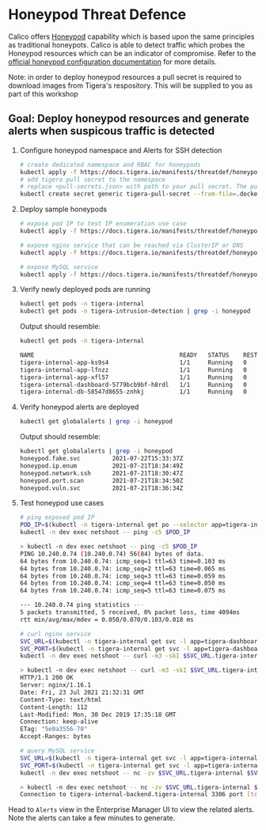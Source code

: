 # Honeypod Threat Defence

Calico offers [Honeypod](https://docs.tigera.io/threat/honeypod/) capability which is based upon the same principles as traditional honeypots. Calico is able to detect traffic which probes the Honeypod resources which can be an indicator of compromise. Refer to the [official honeypod configuration documentation](https://docs.tigera.io/threat/honeypod/honeypods) for more details.
<br>

Note: in order to deploy honeypod resources a pull secret is required to download images from Tigera's respository. This will be supplied to you as part of this workshop

**Goal:** Deploy honeypod resources and generate alerts when suspicous traffic is detected
---

1. Configure honeypod namespace and Alerts for SSH detection

    ```bash
    # create dedicated namespace and RBAC for honeypods
    kubectl apply -f https://docs.tigera.io/manifests/threatdef/honeypod/common.yaml 
    # add tigera pull secret to the namespace
    # replace <pull-secrets.json> with path to your pull secret. The pull secret must be obtained from Tigera
    kubectl create secret generic tigera-pull-secret --from-file=.dockerconfigjson=<pull-secrets.json> --type=kubernetes.io/dockerconfigjson -n tigera-internal
    ```

2. Deploy sample honeypods

    ```bash
    # expose pod IP to test IP enumeration use case
    kubectl apply -f https://docs.tigera.io/manifests/threatdef/honeypod/ip-enum.yaml

    # expose nginx service that can be reached via ClusterIP or DNS
    kubectl apply -f https://docs.tigera.io/manifests/threatdef/honeypod/expose-svc.yaml 

    # expose MySQL service
    kubectl apply -f https://docs.tigera.io/manifests/threatdef/honeypod/vuln-svc.yaml 
    ```
3. Verify newly deployed pods are running

    ```bash
    kubectl get pods -n tigera-internal
    kubectl get pods -n tigera-intrusion-detection | grep -i honeypod
    ```
    Output should resemble:
    
    ```bash
    kubectl get pods -n tigera-internal
    
    NAME                                         READY   STATUS    RESTARTS   AGE
    tigera-internal-app-ks9s4                    1/1     Running   0          7h22m
    tigera-internal-app-lfnzz                    1/1     Running   0          7h22m
    tigera-internal-app-xfl57                    1/1     Running   0          7h22m
    tigera-internal-dashboard-5779bcb9bf-h8rdl   1/1     Running   0          19h
    tigera-internal-db-58547d8655-znhkj          1/1     Running   0          19h
    ```
4. Verify honeypod alerts are deployed

    ```bash
    kubectl get globalalerts | grep -i honeypod
    ```
    Output should resemble:

    ```bash
    kubectl get globalalerts | grep -i honeypod
    honeypod.fake.svc         2021-07-22T15:33:37Z
    honeypod.ip.enum          2021-07-21T18:34:49Z
    honeypod.network.ssh      2021-07-21T18:30:47Z
    honeypod.port.scan        2021-07-21T18:34:50Z
    honeypod.vuln.svc         2021-07-21T18:36:34Z
    ```
5. Test honeypod use cases

    ```bash
    # ping exposed pod IP
    POD_IP=$(kubectl -n tigera-internal get po --selector app=tigera-internal-app -o jsonpath='{.items[0].status.podIP}')
    kubectl -n dev exec netshoot -- ping -c5 $POD_IP

    > kubectl -n dev exec netshoot -- ping -c5 $POD_IP
    PING 10.240.0.74 (10.240.0.74) 56(84) bytes of data.
    64 bytes from 10.240.0.74: icmp_seq=1 ttl=63 time=0.103 ms
    64 bytes from 10.240.0.74: icmp_seq=2 ttl=63 time=0.065 ms
    64 bytes from 10.240.0.74: icmp_seq=3 ttl=63 time=0.059 ms
    64 bytes from 10.240.0.74: icmp_seq=4 ttl=63 time=0.050 ms
    64 bytes from 10.240.0.74: icmp_seq=5 ttl=63 time=0.075 ms

    --- 10.240.0.74 ping statistics ---
    5 packets transmitted, 5 received, 0% packet loss, time 4094ms
    rtt min/avg/max/mdev = 0.050/0.070/0.103/0.018 ms

    # curl nginx service
    SVC_URL=$(kubectl -n tigera-internal get svc -l app=tigera-dashboard-internal-debug -ojsonpath='{.items[0].metadata.name}')
    SVC_PORT=$(kubectl -n tigera-internal get svc -l app=tigera-dashboard-internal-debug -ojsonpath='{.items[0].spec.ports[0].port}')
    kubectl -n dev exec netshoot -- curl -m3 -skI $SVC_URL.tigera-internal:$SVC_PORT | grep -i http

    > kubectl -n dev exec netshoot -- curl -m3 -skI $SVC_URL.tigera-internal:$SVC_PORT                                                              ✔  chris-aks-calicloud ⎈
    HTTP/1.1 200 OK
    Server: nginx/1.16.1
    Date: Fri, 23 Jul 2021 21:32:31 GMT
    Content-Type: text/html
    Content-Length: 112
    Last-Modified: Mon, 30 Dec 2019 17:35:18 GMT
    Connection: keep-alive
    ETag: "5e0a3556-70"
    Accept-Ranges: bytes

    # query MySQL service
    SVC_URL=$(kubectl -n tigera-internal get svc -l app=tigera-internal-backend -ojsonpath='{.items[0].metadata.name}')
    SVC_PORT=$(kubectl -n tigera-internal get svc -l app=tigera-internal-backend -ojsonpath='{.items[0].spec.ports[0].port}')
    kubectl -n dev exec netshoot -- nc -zv $SVC_URL.tigera-internal $SVC_PORT

    > kubectl -n dev exec netshoot -- nc -zv $SVC_URL.tigera-internal $SVC_PORT
    Connection to tigera-internal-backend.tigera-internal 3306 port [tcp/mysql] succeeded!
    ```

Head to `Alerts` view in the Enterprise Manager UI to view the related alerts. Note the alerts can take a few minutes to generate.
